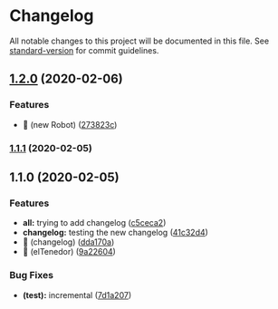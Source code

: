 # Changelog

All notable changes to this project will be documented in this file. See [standard-version](https://github.com/conventional-changelog/standard-version) for commit guidelines.

## [1.2.0](https://github.com/JorRodFue/pruebas/compare/v1.1.2...v1.2.0) (2020-02-06)


### Features

* 🎸 (new Robot) ([273823c](https://github.com/JorRodFue/pruebas/commit/273823cbb486de61f849001e4bb65bc21092fba2))

### [1.1.1](https://github.com/JorRodFue/pruebas/compare/v1.1.0...v1.1.1) (2020-02-05)

## 1.1.0 (2020-02-05)


### Features

* **all:** trying to add changelog ([c5ceca2](https://github.com/JorRodFue/pruebas/commit/c5ceca22fb3bd1f10ea6dd7f1110598a74648280))
* **changelog:** testing the new changelog ([41c32d4](https://github.com/JorRodFue/pruebas/commit/41c32d497957108945e75cacfa8c16e00a6880b1))
* 🎸 (changelog) ([dda170a](https://github.com/JorRodFue/pruebas/commit/dda170aa37b031f44b976fd47f52bab4190fb1e5))
* 🎸 (elTenedor) ([9a22604](https://github.com/JorRodFue/pruebas/commit/9a22604bbde081ae2712177510057831731b73a6))


### Bug Fixes

* **(test):** incremental ([7d1a207](https://github.com/JorRodFue/pruebas/commit/7d1a2072d91dbf1fea52977cc99134a07836390a))
